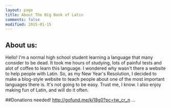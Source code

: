 ```yaml
---
layout: page
title: About The Big Book of Latin
comments: false
modified: 2015-01-15
---
```


## About us:

Hello! I'm a normal high school student  learning a language that many consider to be dead. It took me hours of studying, lots of painful tests and alot of coffee to learn this language. I wondered why wasn't there a website to help people with Latin. So, as my New Year's Resolution, I decided to make a blog-style website to teach people about one of the most important  languages there is. It's not going to be easy. Trust me, I know. I also enjoy making fun of Latin, and will do it often.

##Donations needed!
http://gofund.me/ki18g0?pc=tw_cr_n …

